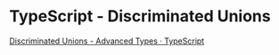 # TypeScript - Discriminated Unions

[Discriminated Unions - Advanced Types · TypeScript](https://www.typescriptlang.org/docs/handbook/advanced-types.html#discriminated-unions)
